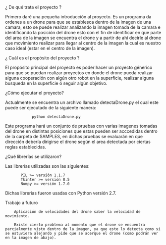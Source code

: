  ¿ De qué trata el proyecto ?

Primero daré una pequeña introducción al proyecto. Es un programa da ordenes a un drone para que se establesca dentro de la imagen de una camara, esto se puede realizar analizando la imagen tomada de la camara e identificando la posición del drone esto con el fin de identificar en que parte del area de la imagen se encuentra el drone y a partir de ahí decirle al drone que movimiento realizar para llegar al centro de la imagen la cual es nuestro caso ideal (estar en el centro de la imagen).

¿ Cuál es el propósito del proyecto ?

El propósito principal del proyecto es poder hacer un proyecto génerico para que se puedan realizar proyectos en donde el drone pueda realizar alguna cooperación con algún otro robot en la superficie, realizar alguna busqueda en la superficie ó seguir algún objetivo.


¿Cómo ejecutar el proyecto?

Actualmente se encuentra un archivo llamado detectaDrone.py el cual
este puede ser ejecutado de la siguiente manera:

                python detectaDrone.py

Este programa hará un conjunto de pruebas con varias imagenes tomadas
del drone en distintas posiciones que estas pueden ser acccedidas
dentro de la carpeta de SAMPLES, en dichas pruebas se evaluarán en que
dirección debería dirigirse el drone según el area detectada por
ciertas reglas establecidas.

¿Qué librerías se utilizaron?

   Las librerías utilizadas son las siguientes:

           PIL >= versión 1.1.7
           Tkinter >= versión 8.5
           Numpy >= versión 1.7.0

   Dichas librerías fueron usadas con Python versión 2.7.


Trabajo a futuro

        Aplicación de velocidades del drone saber la velocidad de movimiento.

        Existe cierto problema al momento que el drone se encuentra parcialmente visto dentro de la imagen, ya que este lo detecta como si se estuviera alejando y pide que se acerque el drone (como podrán ver en la imagen de abajo).
